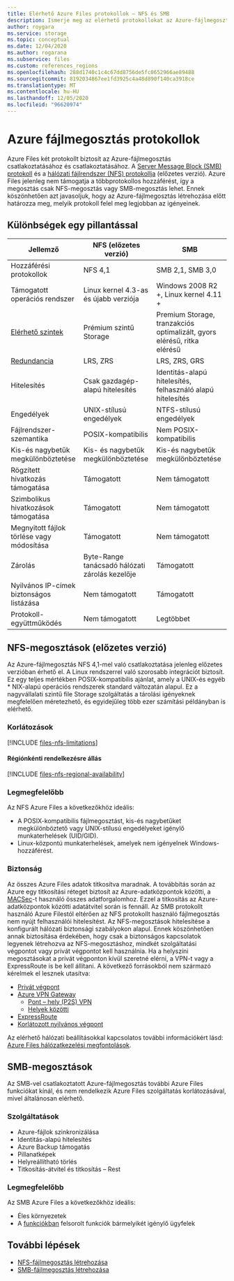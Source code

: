 ```yaml
---
title: Elérhető Azure Files protokollok – NFS és SMB
description: Ismerje meg az elérhető protokollokat az Azure-fájlmegosztás létrehozása előtt, beleértve a kiszolgálói üzenetblokk (SMB) és a hálózati fájlrendszer (NFS) létrehozását.
author: roygara
ms.service: storage
ms.topic: conceptual
ms.date: 12/04/2020
ms.author: rogarana
ms.subservice: files
ms.custom: references_regions
ms.openlocfilehash: 288d1740c1c4c67dd8756de5fc0652966ae89488
ms.sourcegitcommit: 8192034867ee1fd3925c4a48d890f140ca3918ce
ms.translationtype: MT
ms.contentlocale: hu-HU
ms.lasthandoff: 12/05/2020
ms.locfileid: "96620974"
---
```

# <a name="azure-file-share-protocols"></a>Azure fájlmegosztás protokollok

Azure Files két protokollt biztosít az Azure-fájlmegosztás csatlakoztatásához és csatlakoztatásához. A [Server Message Block (SMB) protokoll](/windows/win32/fileio/microsoft-smb-protocol-and-cifs-protocol-overview) és a [hálózati fájlrendszer (NFS) protokollja](https://en.wikipedia.org/wiki/Network_File_System) (előzetes verzió). Azure Files jelenleg nem támogatja a többprotokollos hozzáférést, így a megosztás csak NFS-megosztás vagy SMB-megosztás lehet. Ennek köszönhetően azt javasoljuk, hogy az Azure-fájlmegosztás létrehozása előtt határozza meg, melyik protokoll felel meg legjobban az igényeinek.

## <a name="differences-at-a-glance"></a>Különbségek egy pillantással

|Jellemző  |NFS (előzetes verzió)  |SMB  |
|---------|---------|---------|
|Hozzáférési protokollok     |NFS 4,1         |SMB 2,1, SMB 3,0         |
|Támogatott operációs rendszer     |Linux kernel 4.3-as és újabb verziója         |Windows 2008 R2 +, Linux kernel 4.11 +         |
|[Elérhető szintek](storage-files-planning.md#storage-tiers)     |Prémium szintű Storage         |Premium Storage, tranzakciós optimalizált, gyors elérésű, ritka elérésű         |
|[Redundancia](storage-files-planning.md#redundancy)     |LRS, ZRS         |LRS, ZRS, GRS         |
|Hitelesítés     |Csak gazdagép-alapú hitelesítés        |Identitás-alapú hitelesítés, felhasználó alapú hitelesítés         |
|Engedélyek     |UNIX-stílusú engedélyek         |NTFS-stílusú engedélyek         |
|Fájlrendszer-szemantika     |POSIX-kompatibilis         |Nem POSIX-kompatibilis         |
|Kis-és nagybetűk megkülönböztetése     |Kis- és nagybetűk megkülönböztetése         |Kis-és nagybetűk megkülönböztetése         |
|Rögzített hivatkozás támogatása     |Támogatott         |Nem támogatott         |
|Szimbolikus hivatkozások támogatása     |Támogatott         |Nem támogatott         |
|Megnyitott fájlok törlése vagy módosítása     |Támogatott         |Nem támogatott         |
|Zárolás     |Byte-Range tanácsadó hálózati zárolás kezelője         |Támogatott         |
|Nyilvános IP-címek biztonságos listázása | Nem támogatott | Támogatott|
|Protokoll-együttműködés| Nem támogatott | Legtöbbet|

## <a name="nfs-shares-preview"></a>NFS-megosztások (előzetes verzió)

Az Azure-fájlmegosztás NFS 4,1-mel való csatlakoztatása jelenleg előzetes verzióban érhető el. A Linux rendszerrel való szorosabb integrációt biztosít. Ez egy teljes mértékben POSIX-kompatibilis ajánlat, amely a UNIX-és egyéb * NIX-alapú operációs rendszerek standard változatán alapul. Ez a nagyvállalati szintű file Storage szolgáltatás a tárolási igényeknek megfelelően méretezhető, és egyidejűleg több ezer számítási példányban is elérhető.

### <a name="limitations"></a>Korlátozások

[!INCLUDE [files-nfs-limitations](../../../includes/files-nfs-limitations.md)]

#### <a name="regional-availability"></a>Régiónkénti rendelkezésre állás

[!INCLUDE [files-nfs-regional-availability](../../../includes/files-nfs-regional-availability.md)]

### <a name="best-suited"></a>Legmegfelelőbb

Az NFS Azure Files a következőkhöz ideális:

- A POSIX-kompatibilis fájlmegosztást, kis-és nagybetűket megkülönböztető vagy UNIX-stílusú engedélyeket igénylő munkaterhelések (UID/GID).
- Linux-központú munkaterhelések, amelyek nem igényelnek Windows-hozzáférést.

### <a name="security"></a>Biztonság

Az összes Azure Files adatok titkosítva maradnak. A továbbítás során az Azure egy titkosítási réteget biztosít az Azure-adatközpontok közötti, a [MACSec](https://en.wikipedia.org/wiki/IEEE_802.1AE)-t használó összes adatforgalomhoz. Ezzel a titkosítás az Azure-adatközpontok közötti adatátvitel során is fennáll. Az SMB protokollt használó Azure Filestól eltérően az NFS protokollt használó fájlmegosztás nem nyújt felhasználói hitelesítést. Az NFS-megosztások hitelesítése a konfigurált hálózati biztonsági szabályokon alapul. Ennek köszönhetően annak biztosítása érdekében, hogy csak a biztonságos kapcsolatok legyenek létrehozva az NFS-megosztáshoz, mindkét szolgáltatási végpontot vagy privát végpontot kell használnia. Ha a helyszíni megosztásokat a privát végponton kívül szeretné elérni, a VPN-t vagy a ExpressRoute is be kell állítani. A következő forrásokból nem származó kérelmek el lesznek utasítva:

- [Privát végpont](storage-files-networking-overview.md#private-endpoints)
- [Azure VPN Gateway](../../vpn-gateway/vpn-gateway-about-vpngateways.md)
    - [Pont – hely (P2S) VPN](../../vpn-gateway/point-to-site-about.md)
    - [Helyek közötti](../../vpn-gateway/design.md#s2smulti)
- [ExpressRoute](../../expressroute/expressroute-introduction.md)
- [Korlátozott nyilvános végpont](storage-files-networking-overview.md#storage-account-firewall-settings)

Az elérhető hálózati beállításokkal kapcsolatos további információkért lásd: [Azure Files hálózatkezelési megfontolások](storage-files-networking-overview.md).

## <a name="smb-shares"></a>SMB-megosztások

Az SMB-vel csatlakoztatott Azure-fájlmegosztás további Azure Files funkciókat kínál, és nem rendelkezik Azure Files szolgáltatás korlátozásával, mivel általánosan elérhető.

### <a name="features"></a>Szolgáltatások

- Azure-fájlok szinkronizálása
- Identitás-alapú hitelesítés
- Azure Backup támogatás
- Pillanatképek
- Helyreállítható törlés
- Titkosítás-átvitel és titkosítás – Rest

### <a name="best-suited"></a>Legmegfelelőbb

Az SMB Azure Files a következőkhöz ideális:

- Éles környezetek
- A [funkciókban](#features) felsorolt funkciók bármelyikét igénylő ügyfelek

## <a name="next-steps"></a>További lépések

- [NFS-fájlmegosztás létrehozása](storage-files-how-to-create-nfs-shares.md)
- [SMB-fájlmegosztás létrehozása](storage-how-to-create-file-share.md)
